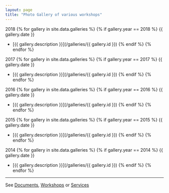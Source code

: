 ```yaml
---
layout: page
title: "Photo Gallery of various workshops"
---
```


2018
{% for gallery in site.data.galleries %}
{% if gallery.year == 2018 %}
  {{ gallery.date }}
  - [{{ gallery.description }}](/galleries/{{ gallery.id }})
{% endif %}
{% endfor %}

2017
{% for gallery in site.data.galleries %}
{% if gallery.year == 2017 %}
  {{ gallery.date }}
  - [{{ gallery.description }}](/galleries/{{ gallery.id }})
{% endif %}
{% endfor %}

2016
{% for gallery in site.data.galleries %}
{% if gallery.year == 2016 %}
  {{ gallery.date }}
  - [{{ gallery.description }}](/galleries/{{ gallery.id }})
{% endif %}
{% endfor %}

2015
{% for gallery in site.data.galleries %}
{% if gallery.year == 2015 %}
  {{ gallery.date }}
  - [{{ gallery.description }}](/galleries/{{ gallery.id }})
{% endif %}
{% endfor %}

2014
{% for gallery in site.data.galleries %}
{% if gallery.year == 2014 %}
  {{ gallery.date }}
  - [{{ gallery.description }}](/galleries/{{ gallery.id }})
{% endif %}
{% endfor %}

---

See [Documents](/documents), [Workshops](/workshops) or [Services](/services)
